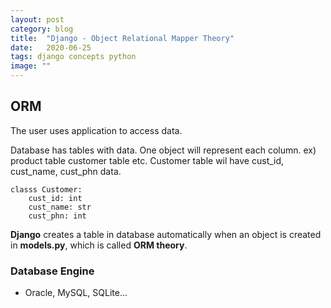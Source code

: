 ```yaml
---
layout: post
category: blog
title:  "Django - Object Relational Mapper Theory"
date:   2020-06-25
tags: django concepts python
image: ""
---
```


## ORM
The user uses application to access data. 

Database has tables with data. One object will represent each column.
ex) product table customer table etc.
Customer table wil have cust_id, cust_name, cust_phn data.
<pre><code>classs Customer:
    cust_id: int
    cust_name: str
    cust_phn: int
</code></pre>

<strong>Django</strong> creates a table in database automatically when an object is created in <strong>models.py</strong>, which is called <strong>ORM theory</strong>.

### Database Engine
- Oracle, MySQL, SQLite...
